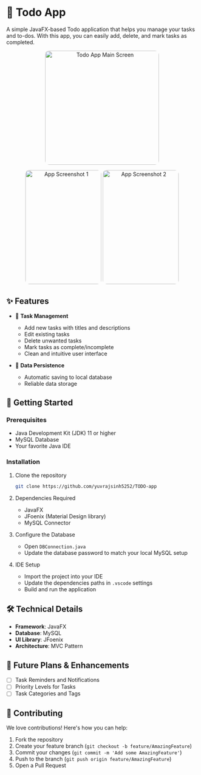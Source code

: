 # 📝 Todo App

A simple JavaFX-based Todo application that helps you manage your tasks and to-dos. With this app, you can easily add, delete, and mark tasks as completed.

<p align="center">
    <img src="https://github.com/user-attachments/assets/f2970a19-d7ff-419f-a79c-d55b71dc700d" height="300" alt="Todo App Main Screen" style="border-radius: 10px;">
</p>

<div align="center">
    <img src="https://github.com/yuvrajsinh5252/TODO-app/assets/117096680/66491b36-ab38-4118-b8b0-1b3a939171aa" width="200" height="300" alt="App Screenshot 1" style="border-radius: 10px;">
    <img src="https://github.com/yuvrajsinh5252/TODO-app/assets/117096680/d68b498a-b601-4df6-9bbf-78e14297205c" width="200" height="300" alt="App Screenshot 2" style="border-radius: 10px;">
</div>

## ✨ Features

- 📌 **Task Management**

  - Add new tasks with titles and descriptions
  - Edit existing tasks
  - Delete unwanted tasks
  - Mark tasks as complete/incomplete
  - Clean and intuitive user interface

- 💾 **Data Persistence**
  - Automatic saving to local database
  - Reliable data storage

## 🚀 Getting Started

### Prerequisites

- Java Development Kit (JDK) 11 or higher
- MySQL Database
- Your favorite Java IDE

### Installation

1. Clone the repository

   ```bash
   git clone https://github.com/yuvrajsinh5252/TODO-app
   ```

2. Dependencies Required

   - JavaFX
   - JFoenix (Material Design library)
   - MySQL Connector

3. Configure the Database

   - Open `DBConnection.java`
   - Update the database password to match your local MySQL setup

4. IDE Setup
   - Import the project into your IDE
   - Update the dependencies paths in `.vscode` settings
   - Build and run the application

## 🛠️ Technical Details

- **Framework**: JavaFX
- **Database**: MySQL
- **UI Library**: JFoenix
- **Architecture**: MVC Pattern

## 🔮 Future Plans & Enhancements

- [ ] Task Reminders and Notifications
- [ ] Priority Levels for Tasks
- [ ] Task Categories and Tags

## 🤝 Contributing

We love contributions! Here's how you can help:

1. Fork the repository
2. Create your feature branch (`git checkout -b feature/AmazingFeature`)
3. Commit your changes (`git commit -m 'Add some AmazingFeature'`)
4. Push to the branch (`git push origin feature/AmazingFeature`)
5. Open a Pull Request
